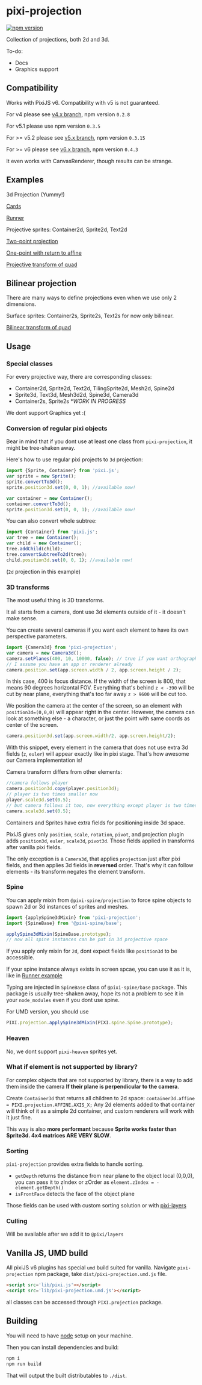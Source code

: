 # pixi-projection

[![npm version](https://badge.fury.io/js/pixi-projection.svg)](https://badge.fury.io/js/pixi-projection)

Collection of projections, both 2d and 3d.

To-do:

- Docs
- Graphics support

## Compatibility

Works with PixiJS v6. Compatibility with v5 is not guaranteed.

For v4 please see [v4.x branch](https://github.com/pixijs/pixi-projection/tree/v4.x), npm version `0.2.8`

For v5.1 please use npm version `0.3.5`

For >= v5.2 please see [v5.x branch](https://github.com/pixijs/pixi-projection/tree/v5.x), npm version `0.3.15`

For >= v6 please see [v6.x branch](https://github.com/pixijs/pixi-projection/tree/v6.x), npm version `0.4.3`

It even works with CanvasRenderer, though results can be strange.

## Examples

3d Projection (Yummy!)

[Cards](http://pixijs.github.io/examples/#/plugin-projection/cards.js)

[Runner](http://pixijs.github.io/examples/#/plugin-projection/runner.js)

Projective sprites: Container2d, Sprite2d, Text2d

[Two-point projection](http://pixijs.github.io/examples/#/plugin-projection/basic.js)

[One-point with return to affine](http://pixijs.github.io/examples/#/plugin-projection/plane.js)

[Projective transform of quad](http://pixijs.github.io/examples/#/plugin-projection/quad-homo.js)

## Bilinear projection

There are many ways to define projections even when we use only 2 dimensions.

Surface sprites: Container2s, Sprite2s, Text2s for now only bilinear.

[Bilinear transform of quad](http://pixijs.github.io/examples/#/plugin-projection/quad-bi.js)

## Usage

### Special classes

For every projective way, there are corresponding classes:

* Container2d, Sprite2d, Text2d, TilingSprite2d, Mesh2d, Spine2d
* Sprite3d, Text3d, Mesh3d2d, Spine3d, Camera3d
* Container2s, Sprite2s **WORK IN PROGRESS*

We dont support Graphics yet :(

### Conversion of regular pixi objects

Bear in mind that if you dont use at least one class from `pixi-projection`, it might be tree-shaken away.

Here's how to use regular pixi projects to `3d` projection:

```js
import {Sprite, Container} from 'pixi.js';
var sprite = new Sprite();
sprite.convertTo3d();
sprite.position3d.set(0, 0, 1); //available now!

var container = new Container();
container.convertTo3d();
sprite.position3d.set(0, 0, 1); //available now!
```

You can also convert whole subtree:

```js
import {Container} from 'pixi.js';
var tree = new Container();
var child = new Container();
tree.addChild(child);
tree.convertSubtreeTo2d(tree);
child.position3d.set(0, 0, 1); //available now!
```

(`2d` projection in this example)

### 3D transforms

The most useful thing is 3D transforms.

It all starts from a camera, dont use 3d elements outside of it - it doesn't make sense.

You can create several cameras if you want each element to have its own perspective parameters.

```js
import {Camera3d} from 'pixi-projection';
var camera = new Camera3d();
camera.setPlanes(400, 10, 10000, false); // true if you want orthographics projection
// I assume you have an app or renderer already
camera.position.set(app.screen.width / 2, app.screen.height / 2);
```

In this case, 400 is focus distance. If the width of the screen is 800, that means 90 degrees horizontal FOV.
Everything that's behind `z < -390` will be cut by near plane, everything that's too far away `z > 9600` will be cut too.

We position the camera at the center of the screen, so an element with `position3d=(0,0,0)` will appear right in the center.
However, the camera can look at something else - a character, or just the point with same coords as center of the screen.

```js
camera.position3d.set(app.screen.width/2, app.screen.height/2);
```

With this snippet, every element in the camera that does not use extra 3d fields (`z`, `euler`) will appear exactly like in pixi stage.
That's how awesome our Camera implementation is!

Camera transform differs from other elements:

```js
//camera follows player
camera.position3d.copy(player.position3d);
// player is two times smaller now
player.scale3d.set(0.5);
// but camera follows it too, now everything except player is two times bigger on screen :)
camera.scale3d.set(0.5);
```

Containers and Sprites have extra fields for positioning inside 3d space.

PixiJS gives only `position`, `scale`, `rotation`, `pivot`,
and projection plugin adds `position3d`, `euler`, `scale3d`, `pivot3d`. Those fields applied in transforms after vanilla pixi fields.

The only exception is a `Camera3d`, that applies `projection` just after pixi fields, and then applies 3d fields in **reversed** order.
That's why it can follow elements - its transform negates the element transform.

### Spine

You can apply mixin from `@pixi-spine/projection` to force spine objects to spawn 2d or 3d instances of sprites and meshes.

```js
import {applySpine3dMixin} from 'pixi-projection';
import {SpineBase} from '@pixi-spine/base';

applySpine3dMixin(SpineBase.prototype);
// now all spine instances can be put in 3d projective space
```

If you apply only mixin for `2d`, dont expect fields like `position3d` to be accessible.

If your spine instance always exists in screen spcae, you can use it as it is, like in [Runner example](http://pixijs.github.io/examples/#/plugin-projection/runner.js)

Typing are injected in `SpineBase` class of `@pixi-spine/base` package. This package is usually tree-shaken away, hope its not a problem to see it in your `node_modules` even if you dont use spine.

For UMD version, you should use

```js
PIXI.projection.applySpine3dMixin(PIXI.spine.Spine.prototype);
```

### Heaven

No, we dont support `pixi-heaven` sprites yet.

### What if element is not supported by library?

For complex objects that are not supported by library, there is a way to add them inside the camera **If their plane is perpendicular to the camera**.

Create `Container3d` that returns all children to 2d space: `container3d.affine = PIXI.projection.AFFINE.AXIS_X;`
Any 2d elements added to that container will think of it as a simple 2d container, and custom renderers will work with it just fine.

This way is also **more performant** because **Sprite works faster than Sprite3d. 4x4 matrices ARE VERY SLOW**.

### Sorting

`pixi-projection` provides extra fields to handle sorting.

* `getDepth` returns the distance from near plane to the object local (0,0,0), you can pass it to zIndex or zOrder as `element.zIndex = -element.getDepth()`
* `isFrontFace` detects the face of the object plane

Those fields can be used with custom sorting solution or with [pixi-layers](https://github.com/pixijs/pixi-display/tree/layers/)

### Culling

Will be available after we add it to `@pixi/layers`

## Vanilla JS, UMD build

All pixiJS v6 plugins has special `umd` build suited for vanilla.
Navigate `pixi-projection` npm package, take `dist/pixi-projection.umd.js` file.

```html
<script src='lib/pixi.js'></script>
<script src='lib/pixi-projection.umd.js'></script>
```

all classes can be accessed through `PIXI.projection` package.

## Building

You will need to have [node][node] setup on your machine.

Then you can install dependencies and build:

```bash
npm i
npm run build
```

That will output the built distributables to `./dist`.

[node]:             https://nodejs.org/
[typescript]:       https://www.typescriptlang.org/

